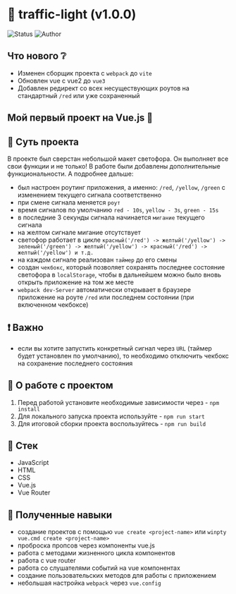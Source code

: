 # :vertical_traffic_light: traffic-light (v1.0.0)

<p>
  <img alt="Status" src="https://img.shields.io/badge/status-released-green" >
  <img alt="Author" src="https://img.shields.io/badge/author-MaximSinyukov-blue" />
</p>

## Что нового :grey_question:
- Изменен сборщик проекта с `webpack` до `vite`
- Обновлен vue с vue2 до `vue3`
- Добавлен редирект со всех несуществующих роутов на стандартный `/red` или уже сохраненный

## Мой первый проект на Vue.js :tada:

## :book: Суть проекта

В проекте был сверстан небольшой макет светофора. Он выполняет все свои функции и не только! В работе были добавлены дополнительные функциональности. А подробнее дальше:

* был настроен роутинг приложения, а именно: `/red`, `/yellow`, `/green` с изменением текущего сигнала соответственно
* при смене сигнала меняется `роут`
* время сигналов по умолчанию `red - 10s`, `yellow - 3s`, `green - 15s`
* в последние 3 секунды сигнала начинается `мигание` текущего сигнала
* на желтом сигнале мигание отсутствует
* светофор работает в цикле `красный('/red') -> желтый('/yellow') -> зеленый('/green') -> желтый('/yellow') -> красный('/red') -> желтый('/yellow') и т.д.`
* на каждом сигнале реализован `таймер` до его смены
* создан `чекбокс`, который позволяет сохранять последнее состояние светофора в `localStorage`, чтобы в дальнейшем можно было вновь открыть приложение на том же месте
* `webpack dev-Server` автоматически открывает в браузере приложение на роуте `/red` или последнем состоянии (при включенном чекбоксе)

## :heavy_exclamation_mark: Важно

* если вы хотите запустить конкретный сигнал через `URL` (таймер будет установлен по умолчанию), то необходимо отключить чекбокс на сохранение последнего состояния

## :wrench: О работе с проектом

1. Перед работой установите необходимые зависимости через - `npm install`
2. Для локального запуска проекта используйте - `npm run start`
3. Для итоговой сборки проекта воспользуйтесь - `npm run build`

## :bookmark_tabs: Стек

- JavaScript
- HTML
- CSS
- Vue.js
- Vue Router

## :mag_right: Полученные навыки

* создание проектов с помощью `vue create <project-name>` или `winpty vue.cmd create <project-name>`
* проброска пропсов через компоненты vue.js
* работа с методами жизненного цикла компонентов
* работа с vue router
* работа со слушателями событий на vue компонентах
* создание пользовательских методов для работы с приложением
* небольшая настройка `webpack` через `vue.config`
